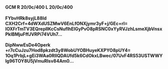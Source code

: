 #### GCM R 20/0c/400 L 20/0c/400
**FYbvHRk8syjL88Id**<br/>**CXH2Crf+4dWXdUSZMwV6EnLfONXjymr3yF+j/GEc+rI=**<br/>**IOXFrTmTV3EQrepllKcCsNuflhEIGyPvO8pRSNC0xYyRVJzhLsmeXjbVnsxPklBMjuFffJVRPi74VUh7...**<br/><br/>
**DipNwwEsDe4Operk**<br/>**+r7cCuJzu7Hod8pkzdt3y8WobUYOBHuyeKXPYO8pUY4=**<br/>**1Oq1PrbjL+gEi3WAa0RIlQDAUfd5k6CdOkxLBwec/07UvF4RS53USTWWYlg96TOY8U5jVmuRlsv84Am0...**